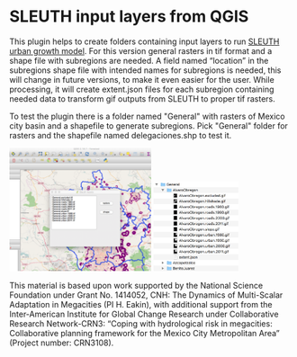 # SLEUTH input layers from QGIS
This plugin helps to create folders containing input layers to run [SLEUTH urban growth model](http://www.ncgia.ucsb.edu/projects/gig/). For this version general rasters in tif format and a shape file with subregions are needed. A field named “location” in the subregions shape file with intended names for subregions is needed, this will change in future versions, to make it even easier for the user. 
While processing, it will create extent.json files for each subregion containing needed data to transform gif outputs from SLEUTH to proper tif rasters.

To test the plugin there is a folder named "General" with rasters of Mexico city basin and a shapefile to generate subregions. Pick "General" folder for rasters and the shapefile named delegaciones.shp to test it.

<img src="plugin.png" width='50%'>

<img src="output.png" width='30%'>

This material is based upon work supported by the National Science Foundation under Grant No. 1414052, CNH: The Dynamics of Multi-Scalar Adaptation in Megacities (PI H. Eakin), with additional support from the Inter-American Institute for Global Change Research under Collaborative Research Network-CRN3: “Coping with hydrological risk in megacities: Collaborative planning framework for the Mexico City Metropolitan Area” (Project number: CRN3108).
